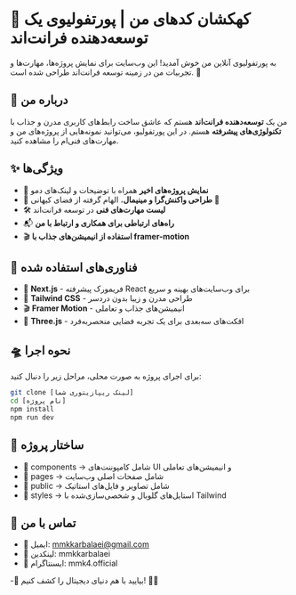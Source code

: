 # 🚀 کهکشان کدهای من | پورتفولیوی یک توسعه‌دهنده فرانت‌اند  

به پورتفولیوی آنلاین من خوش آمدید! این وب‌سایت برای نمایش پروژه‌ها، مهارت‌ها و تجربیات من در زمینه توسعه فرانت‌اند طراحی شده است. 🌌  

## 🌠 درباره من  

من یک **توسعه‌دهنده فرانت‌اند** هستم که عاشق ساخت رابط‌های کاربری مدرن و جذاب با **تکنولوژی‌های پیشرفته** هستم. در این پورتفولیو، می‌توانید نمونه‌هایی از پروژه‌های من و مهارت‌های فنی‌ام را مشاهده کنید.  

## ✨ ویژگی‌ها  

- 🚀 **نمایش پروژه‌های اخیر** همراه با توضیحات و لینک‌های دمو  
- 🎨 **طراحی واکنش‌گرا و مینیمال**، الهام گرفته از فضای کیهانی 🌌  
- 🛠️ **لیست مهارت‌های فنی** در توسعه فرانت‌اند  
- 📬 **راه‌های ارتباطی برای همکاری و ارتباط با من**  
- 🎬 **استفاده از انیمیشن‌های جذاب با framer-motion**  

## 🔧 فناوری‌های استفاده شده  

- 🚀 **Next.js** - فریمورک پیشرفته React برای وب‌سایت‌های بهینه و سریع  
- 🎨 **Tailwind CSS** - طراحی مدرن و زیبا بدون دردسر  
- 🎬 **Framer Motion** - انیمیشن‌های جذاب و تعاملی  
- 🌌 **Three.js** - افکت‌های سه‌بعدی برای یک تجربه فضایی منحصر‌به‌فرد  

  

## 🛸 نحوه اجرا  

برای اجرای پروژه به صورت محلی، مراحل زیر را دنبال کنید:  

```bash
git clone [لینک ریپازیتوری شما]
cd [نام پروژه]
npm install
npm run dev
```


## 📂 ساختار پروژه
- 📁 components → شامل کامپوننت‌های UI و انیمیشن‌های تعاملی
- 📁 pages → شامل صفحات اصلی وب‌سایت
- 📁 public → شامل تصاویر و فایل‌های استاتیک
- 📁 styles → استایل‌های گلوبال و شخصی‌سازی‌شده با Tailwind

## 📡 تماس با من
- 📧 ایمیل: mmkkarbalaei@gmail.com
- 💼 لینکدین: mmkkarbalaei
- 🐙 ایسنتاگرام: mmk4.official

-🌌 بیایید با هم دنیای دیجیتال را کشف کنیم! 🚀✨
